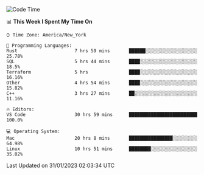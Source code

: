 <!--START_SECTION:waka-->
![Code Time](http://img.shields.io/badge/Code%20Time-107%20hrs%2033%20mins-blue)

📊 **This Week I Spent My Time On** 

```text
⌚︎ Time Zone: America/New_York

💬 Programming Languages: 
Rust                     7 hrs 59 mins       ██████░░░░░░░░░░░░░░░░░░░   25.78% 
SQL                      5 hrs 44 mins       ████░░░░░░░░░░░░░░░░░░░░░   18.5% 
Terraform                5 hrs               ████░░░░░░░░░░░░░░░░░░░░░   16.16% 
Other                    4 hrs 54 mins       ████░░░░░░░░░░░░░░░░░░░░░   15.82% 
C++                      3 hrs 27 mins       ██░░░░░░░░░░░░░░░░░░░░░░░   11.16%

🔥 Editors: 
VS Code                  30 hrs 59 mins      █████████████████████████   100.0%

💻 Operating System: 
Mac                      20 hrs 8 mins       ████████████████░░░░░░░░░   64.98% 
Linux                    10 hrs 51 mins      ████████░░░░░░░░░░░░░░░░░   35.02%

```


 Last Updated on 31/01/2023 02:03:34 UTC
<!--END_SECTION:waka-->
